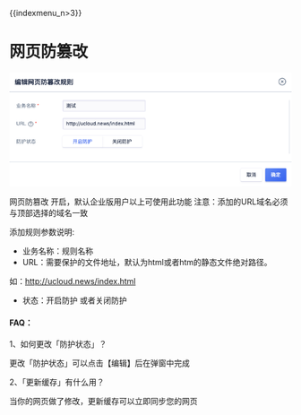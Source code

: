 {{indexmenu_n>3}}

# 网页防篡改

![-w600](../../images/opintro/waf64.png)

网页防篡改 开启，默认企业版用户以上可使用此功能 注意：添加的URL域名必须与顶部选择的域名一致

添加规则参数说明:

  - 业务名称：规则名称
  - URL：需要保护的文件地址，默认为html或者htm的静态文件绝对路径。

如：<http://ucloud.news/index.html>

  - 状态：开启防护 或者关闭防护

#### FAQ：

1、如何更改「防护状态」？

更改「防护状态」可以点击【编辑】后在弹窗中完成

2、「更新缓存」有什么用？

当你的网页做了修改，更新缓存可以立即同步您的网页



